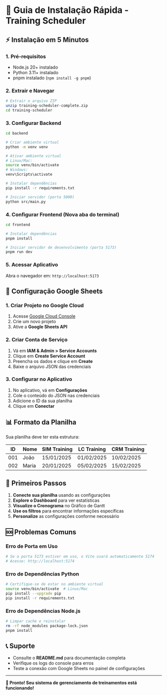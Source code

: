 # 🚀 Guia de Instalação Rápida - Training Scheduler

## ⚡ Instalação em 5 Minutos

### 1. Pré-requisitos
- Node.js 20+ instalado
- Python 3.11+ instalado
- pnpm instalado (`npm install -g pnpm`)

### 2. Extrair e Navegar
```bash
# Extrair o arquivo ZIP
unzip training-scheduler-complete.zip
cd training-scheduler
```

### 3. Configurar Backend
```bash
cd backend

# Criar ambiente virtual
python -m venv venv

# Ativar ambiente virtual
# Linux/Mac:
source venv/bin/activate
# Windows:
venv\Scripts\activate

# Instalar dependências
pip install -r requirements.txt

# Iniciar servidor (porta 5000)
python src/main.py
```

### 4. Configurar Frontend (Nova aba do terminal)
```bash
cd frontend

# Instalar dependências
pnpm install

# Iniciar servidor de desenvolvimento (porta 5173)
pnpm run dev
```

### 5. Acessar Aplicativo
Abra o navegador em: `http://localhost:5173`

## 🔧 Configuração Google Sheets

### 1. Criar Projeto no Google Cloud
1. Acesse [Google Cloud Console](https://console.cloud.google.com/)
2. Crie um novo projeto
3. Ative a **Google Sheets API**

### 2. Criar Conta de Serviço
1. Vá em **IAM & Admin > Service Accounts**
2. Clique em **Create Service Account**
3. Preencha os dados e clique em **Create**
4. Baixe o arquivo JSON das credenciais

### 3. Configurar no Aplicativo
1. No aplicativo, vá em **Configurações**
2. Cole o conteúdo do JSON nas credenciais
3. Adicione o ID da sua planilha
4. Clique em **Conectar**

## 📊 Formato da Planilha

Sua planilha deve ter esta estrutura:

| ID | Nome | SIM Training | LC Training | CRM Training |
|----|------|--------------|-------------|--------------|
| 001| João | 15/01/2025   | 01/02/2025  | 10/02/2025   |
| 002| Maria| 20/01/2025   | 05/02/2025  | 15/02/2025   |

## 🎯 Primeiros Passos

1. **Conecte sua planilha** usando as configurações
2. **Explore o Dashboard** para ver estatísticas
3. **Visualize o Cronograma** no Gráfico de Gantt
4. **Use os filtros** para encontrar informações específicas
5. **Personalize** as configurações conforme necessário

## 🆘 Problemas Comuns

### Erro de Porta em Uso
```bash
# Se a porta 5173 estiver em uso, o Vite usará automaticamente 5174
# Acesse: http://localhost:5174
```

### Erro de Dependências Python
```bash
# Certifique-se de estar no ambiente virtual
source venv/bin/activate  # Linux/Mac
pip install --upgrade pip
pip install -r requirements.txt
```

### Erro de Dependências Node.js
```bash
# Limpar cache e reinstalar
rm -rf node_modules package-lock.json
pnpm install
```

## 📞 Suporte

- Consulte o **README.md** para documentação completa
- Verifique os logs do console para erros
- Teste a conexão com Google Sheets no painel de configurações

---

**🎉 Pronto! Seu sistema de gerenciamento de treinamentos está funcionando!**

